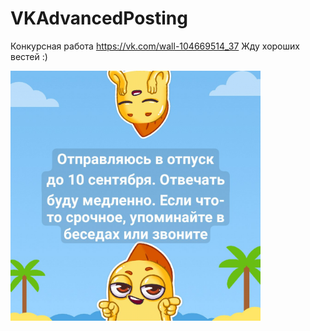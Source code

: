 # VKAdvancedPosting

Конкурсная работа https://vk.com/wall-104669514_37
Жду хороших вестей :)

<img src="https://github.com/androidovshchik/VKAdvancedPosting/blob/master/post.jpg?raw=true" width="400">
